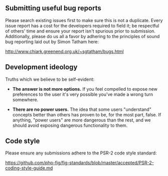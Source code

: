 ## Submitting useful bug reports

Please search existing issues first to make sure this is not a duplicate.
Every issue report has a cost for the developers required to field it; be
respectful of others' time and ensure your report isn't spurious prior to
submission. Additionally, please do us all a favor by adhering to the
principles of sound bug reporting laid out by Simon Tatham here:

http://www.chiark.greenend.org.uk/~sgtatham/bugs.html

## Development ideology

Truths which we believe to be self-evident:

- **The answer is not more options.**  If you feel compelled to expose
   new preferences to the user it's very possible you've made a wrong
   turn somewhere.

- **There are no power users.** The idea that some users "understand"
   concepts better than others has proven to be, for the most part, false.
   If anything, "power users" are more dangerous than the rest, and we
   should avoid exposing dangerous functionality to them.

## Code style

Please ensure any submissions adhere to the PSR-2 code style standard:

https://github.com/php-fig/fig-standards/blob/master/accepted/PSR-2-coding-style-guide.md
